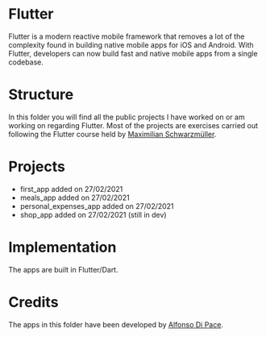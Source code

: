 # Flutter
Flutter is a modern reactive mobile framework that removes a lot of the complexity found in building native mobile apps for iOS and Android. With Flutter, developers can now build fast and native mobile apps from a single codebase.

# Structure
In this folder you will find all the public projects I have worked on or am working on regarding Flutter.
Most of the projects are exercises carried out following the Flutter course held by [Maximilian Schwarzmüller](https://www.udemy.com/course/learn-flutter-dart-to-build-ios-android-apps/).

# Projects
- first_app added on 27/02/2021
- meals_app added on 27/02/2021
- personal_expenses_app added on 27/02/2021
- shop_app added on 27/02/2021 (still in dev)

# Implementation
The apps are built in Flutter/Dart.

# Credits
The apps in this folder have been developed by [Alfonso Di Pace](https://github.com/alfonsodipace).
